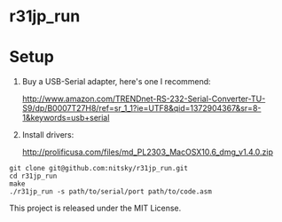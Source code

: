 r31jp_run
============

Setup
============

1. Buy a USB-Serial adapter, here's one I recommend:

    http://www.amazon.com/TRENDnet-RS-232-Serial-Converter-TU-S9/dp/B0007T27H8/ref=sr_1_1?ie=UTF8&qid=1372904367&sr=8-1&keywords=usb+serial

2. Install drivers:

    http://prolificusa.com/files/md_PL2303_MacOSX10.6_dmg_v1.4.0.zip

```
git clone git@github.com:nitsky/r31jp_run.git
cd r31jp_run
make
./r31jp_run -s path/to/serial/port path/to/code.asm
```

This project is released under the MIT License.

